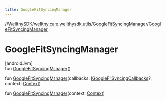 ```yaml
---
title: GoogleFitSyncingManager
---
```

//[WellthySDK](../../../index.html)/[wellthy.care.wellthysdk.utils](../index.html)/[GoogleFitSyncingManager](index.html)/[GoogleFitSyncingManager](-google-fit-syncing-manager.html)



# GoogleFitSyncingManager



[androidJvm]\
fun [GoogleFitSyncingManager](-google-fit-syncing-manager.html)()

fun [GoogleFitSyncingManager](-google-fit-syncing-manager.html)(callbacks: [IGoogleFitSyncingCallbacks](../-i-google-fit-syncing-callbacks/index.html)?, context: [Context](https://developer.android.com/reference/kotlin/android/content/Context.html))

fun [GoogleFitSyncingManager](-google-fit-syncing-manager.html)(context: [Context](https://developer.android.com/reference/kotlin/android/content/Context.html))




